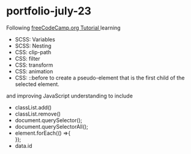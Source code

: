 # portfolio-july-23

Following [freeCodeCamp.org Tutorial ](https://www.freecodecamp.org/news/create-a-portfolio-website-using-html-css-javascript/) learning<br> 
+ SCSS: Variables
+ SCSS: Nesting
+ CSS: clip-path
+ CSS: filter
+ CSS: transform
+ CSS: animation
+ CSS: ::before to create a pseudo-element that is the first child of the selected element.

and improving JavaScript understanding to include<br>
+ classList.add()
+ classList.remove()
+ document.querySelector();
+ document.querySelectorAll();
+ element.forEach(() =>{<br>
  });
+ data.id


